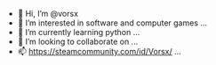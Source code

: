 - 👋 Hi, I’m @vorsx
- 👀 I’m interested in software and computer games ...
- 🌱 I’m currently learning python ...
- 💞️ I’m looking to collaborate on ...
- 📫 https://steamcommunity.com/id/Vorsx/ ...

<!---
vorsx/vorsx is a ✨ special ✨ repository because its `README.md` (this file) appears on your GitHub profile.
You can click the Preview link to take a look at your changes.
--->
